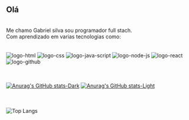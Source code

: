## Olá
<br>
Me chamo Gabriel silva sou programador full stach. <br>
Com aprendizado em varias tecnologias como:
<br>
<br>
<br>
<img src='https://img.shields.io/badge/HTML5-E34F26?style=for-the-badge&logo=html5&logoColor=white' alt='logo-html' />
<img src='https://img.shields.io/badge/CSS3-1572B6?style=for-the-badge&logo=css3&logoColor=white' alt='logo-css' />
<img src='https://img.shields.io/badge/JavaScript-323330?style=for-the-badge&logo=javascript&logoColor=F7DF1E' alt='logo-java-script' />
<img src='https://img.shields.io/badge/Node%20js-339933?style=for-the-badge&logo=nodedotjs&logoColor=white' alt='logo-node-js' />
<img src='https://img.shields.io/badge/React-20232A?style=for-the-badge&logo=react&logoColor=61DAFB' alt='logo-react' />
<img src='https://img.shields.io/badge/github%20copilot-000000?style=for-the-badge&logo=githubcopilot&logoColor=white' alt='logo-github' />
<br>
<br>
<br>

[![Anurag's GitHub stats-Dark](https://github-readme-stats.vercel.app/api?username=Gabrielalmeida49&show_icons=true&theme=dark#gh-dark-mode-only)](https://github.com/anuraghazra/github-readme-stats#gh-dark-mode-only)
[![Anurag's GitHub stats-Light](https://github-readme-stats.vercel.app/api?username=Gabrielalmeida49&show_icons=true&theme=default#gh-light-mode-only)](https://github.com/anuraghazra/github-readme-stats#gh-light-mode-only)
<br>
<br>
<br>
<br>
![Top Langs](https://github-readme-stats.vercel.app/api/top-langs/?username=Gabrielalmeida49&layout=compact)
